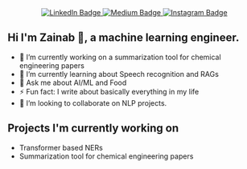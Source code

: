 
<div align="center" id="badges">
  <a href="https://www.linkedin.com/in/zainab-tairu-4a4181178">
    <img src="https://img.shields.io/badge/LinkedIn-blue?style=for-the-badge&logo=linkedin&logoColor=white" alt="LinkedIn Badge"/>
  </a>
  <a href="https://medium.com/@tairuzainab">
    <img src="https://img.shields.io/badge/Medium-black?style=for-the-badge&logo=medium&logoColor=white" alt="Medium Badge"/>
  </a>
   <a href="https://www.instagram.com//zee_likes_to_cook">
    <img src="https://img.shields.io/badge/Instagram-red?style=for-the-badge&logo=instagram&logoColor=blue" alt="Instagram Badge"/>
  </a>

</div>
 

## Hi I'm Zainab 👋, a machine learning engineer.

- 🔭 I’m currently working on a summarization tool for chemical engineering papers 
- 🌱 I’m currently learning about Speech recognition and RAGs
- 💬 Ask me about AI/ML and Food
- ⚡ Fun fact: I write about basically everything in my life
- 🤔 I’m looking to collaborate on NLP projects.
  
## Projects I'm currently working on

- Transformer based NERs
- Summarization tool for chemical engineering papers 
<!--
